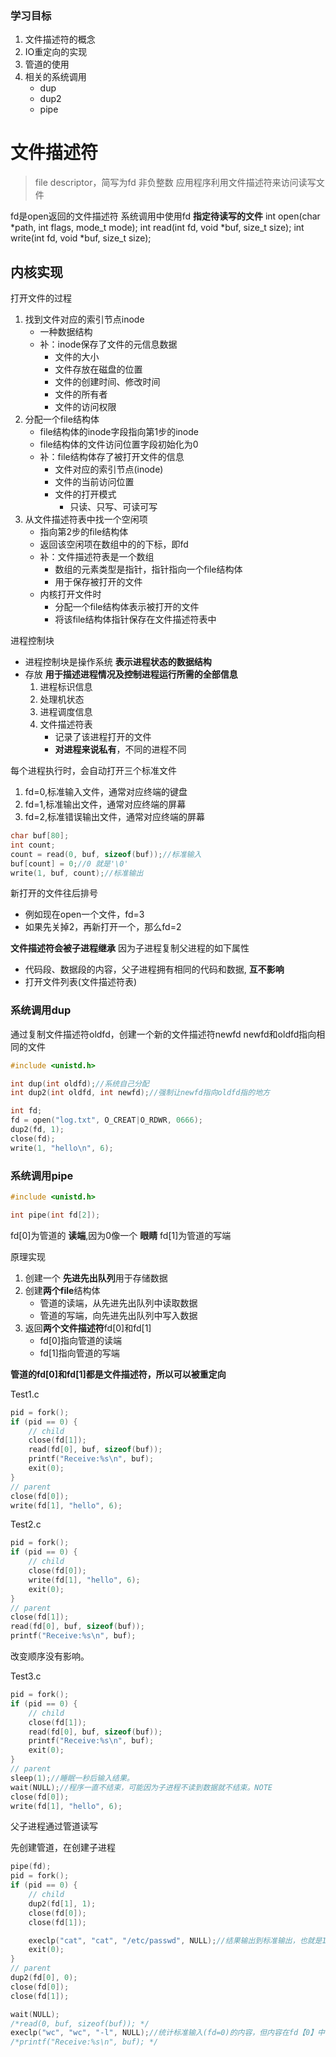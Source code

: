 ### 学习目标
1. 文件描述符的概念
2. IO重定向的实现
3. 管道的使用
4. 相关的系统调用
	- dup
	- dup2
	- pipe

# 文件描述符

>file descriptor，简写为fd
>非负整数
>应用程序利用文件描述符来访问读写文件

fd是open返回的文件描述符
系统调用中使用fd **指定待读写的文件**
int open(char *path, int flags, mode_t mode);
int read(int fd, void *buf, size_t size);
int write(int fd, void *buf, size_t size);


## 内核实现

打开文件的过程
1. 找到文件对应的索引节点inode
	- 一种数据结构
	- 补：inode保存了文件的元信息数据
		- 文件的大小
		- 文件存放在磁盘的位置
		- 文件的创建时间、修改时间
		- 文件的所有者
		- 文件的访问权限
2. 分配一个file结构体
	- file结构体的inode字段指向第1步的inode
	- file结构体的文件访问位置字段初始化为0
	- 补：file结构体存了被打开文件的信息
		- 文件对应的索引节点(inode)
		- 文件的当前访问位置
		- 文件的打开模式
			- 只读、只写、可读可写
3. 从文件描述符表中找一个空闲项
	- 指向第2步的file结构体
	- 返回该空闲项在数组中的的下标，即fd
	- 补：文件描述符表是一个数组
		- 数组的元素类型是指针，指针指向一个file结构体
		- 用于保存被打开的文件
	- 内核打开文件时
		- 分配一个file结构体表示被打开的文件
		- 将该file结构体指针保存在文件描述符表中

进程控制块
- 进程控制块是操作系统 **表示进程状态的数据结构**
- 存放 **用于描述进程情况及控制进程运行所需的全部信息**
	1. 进程标识信息
	2. 处理机状态
	3. 进程调度信息
	4. 文件描述符表
		- 记录了该进程打开的文件
		- **对进程来说私有**，不同的进程不同


每个进程执行时，会自动打开三个标准文件
1. fd=0,标准输入文件，通常对应终端的键盘
2. fd=1,标准输出文件，通常对应终端的屏幕
3. fd=2,标准错误输出文件，通常对应终端的屏幕

```c
char buf[80];
int count;
count = read(0, buf, sizeof(buf));//标准输入
buf[count] = 0;//0 就是'\0'
write(1, buf, count);//标准输出
```

新打开的文件往后排号
- 例如现在open一个文件，fd=3
- 如果先关掉2，再新打开一个，那么fd=2


**文件描述符会被子进程继承**
因为子进程复制父进程的如下属性
- 代码段、数据段的内容，父子进程拥有相同的代码和数据, **互不影响**
- 打开文件列表(文件描述符表)


### 系统调用dup
通过复制文件描述符oldfd，创建一个新的文件描述符newfd
newfd和oldfd指向相同的文件

```c
#include <unistd.h>

int dup(int oldfd);//系统自己分配
int dup2(int oldfd, int newfd);//强制让newfd指向oldfd指的地方
```


```c
int fd;
fd = open("log.txt", O_CREAT|O_RDWR, 0666); 
dup2(fd, 1); 
close(fd); 
write(1, "hello\n", 6);
```


### 系统调用pipe

```c
#include <unistd.h>

int pipe(int fd[2]);
```

fd[0]为管道的 **读端**,因为0像一个 **眼睛**
fd[1]为管道的写端

原理实现
1. 创建一个 **先进先出队列**用于存储数据
2. 创建**两个file**结构体
	- 管道的读端，从先进先出队列中读取数据
	- 管道的写端，向先进先出队列中写入数据
3. 返回**两个文件描述符**fd[0]和fd[1]
	- fd[0]指向管道的读端
	- fd[1]指向管道的写端

**管道的fd[0]和fd[1]都是文件描述符，所以可以被重定向**

Test1.c
```c
pid = fork(); 
if (pid == 0) {
	// child
	close(fd[1]); 
	read(fd[0], buf, sizeof(buf)); 
	printf("Receive:%s\n", buf); 
	exit(0);
}
// parent
close(fd[0]); 
write(fd[1], "hello", 6); 
```
Test2.c
```c
pid = fork(); 
if (pid == 0) {
	// child
	close(fd[0]); 
	write(fd[1], "hello", 6); 
	exit(0);
}
// parent
close(fd[1]); 
read(fd[0], buf, sizeof(buf)); 
printf("Receive:%s\n", buf); 
```

改变顺序没有影响。

Test3.c
```c
pid = fork(); 
if (pid == 0) {
	// child
	close(fd[1]); 
	read(fd[0], buf, sizeof(buf)); 
	printf("Receive:%s\n", buf); 
	exit(0);
}
// parent
sleep(1);//睡眠一秒后输入结果。
wait(NULL);//程序一直不结束，可能因为子进程不读到数据就不结束。NOTE
close(fd[0]); 
write(fd[1], "hello", 6); 
```

父子进程通过管道读写

先创建管道，在创建子进程
```c
pipe(fd); 
pid = fork();
if (pid == 0) { 
	// child
	dup2(fd[1], 1); 
	close(fd[0]);
	close(fd[1]);

	execlp("cat", "cat", "/etc/passwd", NULL);//结果输出到标准输出，也就是1，但1现在指向管道的写端。所以在父进程可以读取到。
	exit(0);
}
// parent
dup2(fd[0], 0); 
close(fd[0]);
close(fd[1]);

wait(NULL);
/*read(0, buf, sizeof(buf)); */
execlp("wc", "wc", "-l", NULL);//统计标准输入(fd=0)的内容，但内容在fd【0】中，所以让0指向fd[0]指向的.
/*printf("Receive:%s\n", buf); */
```
